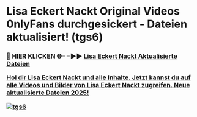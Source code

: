 # Lisa Eckert Nackt Original Videos 0nlyFans durchgesickert - Dateien aktualisiert! (tgs6)

<h3>🔴 HIER KLICKEN 🌐==►► <a href="https://tinyurl.com/h6vf6nb8" rel="nofollow">Lisa Eckert Nackt Aktualisierte Dateien

Hol dir Lisa Eckert Nackt und alle Inhalte. Jetzt kannst du auf alle Videos und Bilder von Lisa Eckert Nackt zugreifen. Neue aktualisierte Dateien 2025!

[![tgs6](https://i.imgur.com/sD4kR3V.gif)](https://tinyurl.com/h6vf6nb8)
